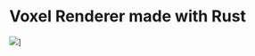 # Voxel Renderer made with Rust

<img src="https://github.com/Swiiz/voxel_renderer/blob/master/static/voxel_rendering_example.gif">]
